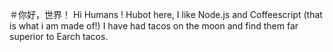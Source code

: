 ＃你好，世界！
Hi Humans !
Hubot here, I like Node.js and Coffeescript (that is what i am made of!)
I have had tacos on the moon and find them far superior to Earch tacos.
